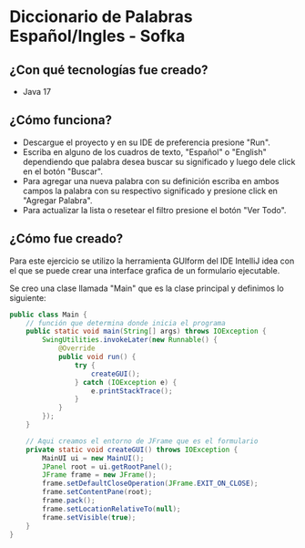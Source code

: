 # Diccionario de Palabras Español/Ingles - Sofka

## ¿Con qué tecnologías fue creado?
* Java 17

## ¿Cómo funciona?
* Descargue el proyecto y en su IDE de preferencia presione "Run".
* Escriba en alguno de los cuadros de texto, "Español" o "English" dependiendo que palabra desea buscar su significado y luego dele click en el botón "Buscar".
* Para agregar una nueva palabra con su definición escriba en ambos campos la palabra con su respectivo significado y presione click en "Agregar Palabra".
* Para actualizar la lista o resetear el filtro presione el botón "Ver Todo".

## ¿Cómo fue creado?
Para este ejercicio se utilizo la herramienta GUIform del IDE IntelliJ idea con el que se puede crear una interface grafica de un formulario ejecutable.

Se creo una clase llamada "Main" que es la clase principal y definimos lo siguiente:

```java
public class Main {
	// función que determina donde inicia el programa
    public static void main(String[] args) throws IOException {
        SwingUtilities.invokeLater(new Runnable() {
            @Override
            public void run() {
                try {
                    createGUI();
                } catch (IOException e) {
                    e.printStackTrace();
                }
            }
        });
    }

	// Aqui creamos el entorno de JFrame que es el formulario
    private static void createGUI() throws IOException {
        MainUI ui = new MainUI();
        JPanel root = ui.getRootPanel();
        JFrame frame = new JFrame();
        frame.setDefaultCloseOperation(JFrame.EXIT_ON_CLOSE);
        frame.setContentPane(root);
        frame.pack();
        frame.setLocationRelativeTo(null);
        frame.setVisible(true);
    }
}
```